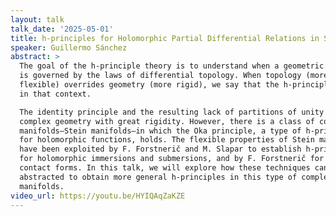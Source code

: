 ```yaml
---
layout: talk
talk_date: '2025-05-01'
title: h-principles for Holomorphic Partial Differential Relations in Stein Manifolds
speaker: Guillermo Sánchez
abstract: >
  The goal of the h-principle theory is to understand when a geometric problem
  is governed by the laws of differential topology. When topology (more
  flexible) overrides geometry (more rigid), we say that the h-principle holds
  in that context.

  The identity principle and the resulting lack of partitions of unity endow
  complex geometry with great rigidity. However, there is a class of complex
  manifolds—Stein manifolds—in which the Oka principle, a type of h-principle
  for holomorphic functions, holds. The flexible properties of Stein manifolds
  have been exploited by F. Forstnerič and M. Slapar to establish h-principles
  for holomorphic immersions and submersions, and by F. Forstnerič for complex
  contact forms. In this talk, we will explore how these techniques can be
  abstracted to obtain more general h-principles in this type of complex
  manifolds.
video_url: https://youtu.be/HYIQAqZaKZE
---
```

